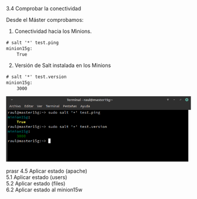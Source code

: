 3.4 	Comprobar la conectividad 

Desde el Máster comprobamos:

1. Conectividad hacia los Minions.

```
# salt '*' test.ping
minion15g:
    True
```

2. Versión de Salt instalada en los Minions

```
# salt '*' test.version
minion15g:
    3000
```

![](img/1.png)

prasr
4.5 	Aplicar estado (apache) 			
5.1 	Aplicar estado (users) 			
5.2 	Aplicar estado (files) 			
6.2 	Aplicar estado al minion15w

